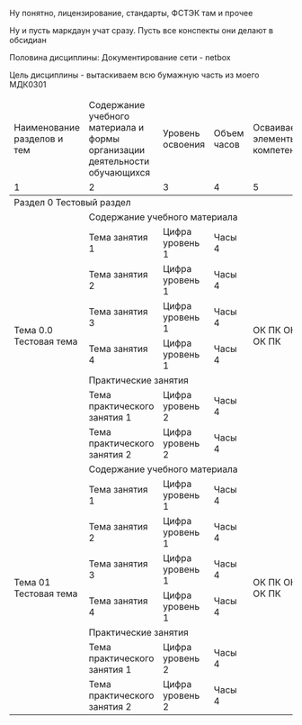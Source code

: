 Ну понятно, лицензирование, стандарты, ФСТЭК там и прочее

Ну и пусть маркдаун учат сразу. Пусть все конспекты они делают в обсидиан

Половина дисциплины: Документирование сети - netbox

Цель дисциплины - вытаскиваем всю бумажную часть из моего МДК0301

<table>
    <thead>
	<tr>
        <td>Наименование разделов и тем</td>
        <td>Содержание учебного материала и формы организации деятельности обучающихся</td>
	        <td>Уровень освоения</td>
        <td>Объем часов</td>
        <td>Осваиваемые элементы компетенций</td>
    </tr>
    <tr>
        <td>1</td>
        <td>2</td>
        <td>3</td>
        <td>4</td>
        <td>5</td>
    </tr>
    </thead>
    <tr>
        <td colspan="5">Раздел 0 Тестовый раздел</td>
    </tr>
    <tr>
        <td rowspan="8">Тема 0.0 Тестовая тема</td>
        <td colspan="3">Содержание учебного материала</td>
		<td rowspan="8">ОК ПК ОК ПК ОК ПК</td>
    </tr>
    <tr>
        <td>Тема занятия 1</td>
        <td>Цифра уровень 1</td>
        <td>Часы 4</td>
    </tr>
        <tr>
        <td>Тема занятия 2</td>
        <td>Цифра уровень 1</td>
        <td>Часы 4</td>
    </tr>
        <tr>
        <td>Тема занятия 3</td>
        <td>Цифра уровень 1</td>
        <td>Часы 4</td>
    </tr>
        <tr>
        <td>Тема занятия 4</td>
        <td>Цифра уровень 1</td>
        <td>Часы 4</td>
    </tr>
    <tr>
        <td colspan="3">Практические занятия</td>
    </tr>
        <tr>
        <td>Тема практического занятия 1</td>
        <td>Цифра уровень 2</td>
        <td>Часы 4</td>
    </tr>
        <tr>
        <td>Тема практического занятия 2</td>
        <td>Цифра уровень 2</td>
        <td>Часы 4</td>
    </tr>
    <tr>
        <td rowspan="8">Тема 01 Тестовая тема</td>
        <td colspan="3">Содержание учебного материала</td>
		<td rowspan="8">ОК ПК ОК ПК ОК ПК</td>
    </tr>
    <tr>
        <td>Тема занятия 1</td>
        <td>Цифра уровень 1</td>
        <td>Часы 4</td>
    </tr>
        <tr>
        <td>Тема занятия 2</td>
        <td>Цифра уровень 1</td>
        <td>Часы 4</td>
    </tr>
        <tr>
        <td>Тема занятия 3</td>
        <td>Цифра уровень 1</td>
        <td>Часы 4</td>
    </tr>
        <tr>
        <td>Тема занятия 4</td>
        <td>Цифра уровень 1</td>
        <td>Часы 4</td>
    </tr>
    <tr>
        <td colspan="3">Практические занятия</td>
    </tr>
        <tr>
        <td>Тема практического занятия 1</td>
        <td>Цифра уровень 2</td>
        <td>Часы 4</td>
    </tr>
        <tr>
        <td>Тема практического занятия 2</td>
        <td>Цифра уровень 2</td>
        <td>Часы 4</td>
    </tr>
</table>